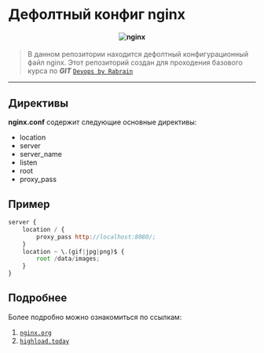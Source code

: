 # Дефолтный конфиг nginx
<h4 align=center>
  <img alt=nginx src="https://www.nginx.com/wp-content/uploads/2021/08/NGINX-Part-of-F5-horiz-black-type-1.svg">
</h4>

> В данном репозитории находится дефолтный конфигурационный файл nginx.
> Этот репозиторий создан для проходения базового курса по ***GIT***  [`Devops by Rabrain`](https://rebrainme.com/devops/)

---

## Директивы

__nginx.conf__ содержит следующие основные директивы:
- location
- server
- server_name 
- listen
- root
- proxy_pass

## Пример

```javascript
server {
    location / {
        proxy_pass http://localhost:8080/;
    }
    location ~ \.(gif|jpg|png)$ {
        root /data/images;
    }
}
```

## Подробнее

Более подробно можно ознакомиться по ссылкам:
1. [`nginx.org`](https://nginx.org/ru/docs/beginners_guide.html)
2. [`highload.today`](https://highload.today/nginx/)

